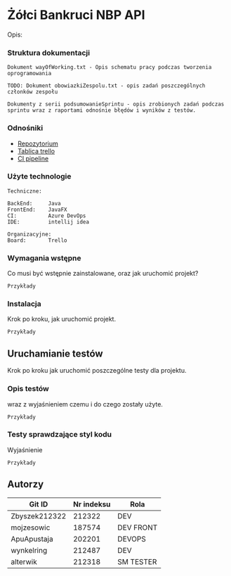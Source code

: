 # Żółci Bankruci NBP API

Opis:

### Struktura dokumentacji
```
Dokument wayOfWorking.txt - Opis schematu pracy podczas tworzenia oprogramowania

TODO: Dokument obowiazkiZespolu.txt - opis zadań poszczególnych członków zespołu

Dokumenty z serii podsumowanieSprintu - opis zrobionych zadań podczas sprintu wraz z raportami odnośnie błędów i wyników z testów.
```

### Odnośniki
<ul>
<li> <a href="https://github.com/IIS-ZPI/ZPI2019_zaoczni_ZolciBankruci/">Repozytorium</a></li>
<li> <a href="https://trello.com/2019_zpi_zolcibankruci">Tablica trello</a></li>
<li> <a href="https://dev.azure.com/202201/Zarzadzanie_projektami/_build">CI pipeline</a></li>
</ul>


### Użyte technologie
```
Techniczne:

BackEnd:     Java
FrontEnd:    JavaFX
CI:          Azure DevOps
IDE:         intellij idea

Organizacyjne:
Board:       Trello

```


### Wymagania wstępne

Co musi być wstępnie zainstalowane, oraz jak uruchomić projekt?

```
Przykłady
```

### Instalacja

Krok po kroku, jak uruchomić projekt.

```
Przykłady
```

## Uruchamianie testów

Krok po kroku jak uruchomić poszczególne testy dla projektu.


### Opis testów

wraz z wyjaśnieniem czemu i do czego zostały użyte.

```
Przykłady
```

### Testy sprawdzające styl kodu

Wyjaśnienie

```
Przykłady
```

## Autorzy

Git ID| Nr indeksu | Rola |
--- | --- | ---
Zbyszek212322 | 212322 | DEV
mojzesowic | 187574 | DEV FRONT
ApuApustaja | 202201 | DEVOPS
wynkelring | 212487 | DEV
alterwik | 212318 | SM TESTER



